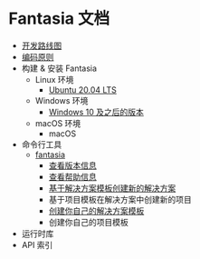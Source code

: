 ﻿# Fantasia 文档

- [开发路线图](Roadmap.md)
- [编码原则](Tutorial/T00001.md)
- 构建 & 安装 Fantasia
  - Linux 环境
    - [Ubuntu 20.04 LTS](Tutorial/T00002.md)
  - Windows 环境
    - [Windows 10 及之后的版本](Tutorial/T00008.md)
  - macOS 环境
    - macOS 
- 命令行工具 
  - [fantasia](Tutorial/T00005.md)
    - [查看版本信息](Tutorial/T00003.md)
    - [查看帮助信息](Tutorial/T00004.md)
    - [基于解决方案模板创建新的解决方案](Tutorial/T00006.md)
    - 基于项目模板在解决方案中创建新的项目
    - [创建你自己的解决方案模板](Tutorial/T00007.md)
    - 创建你自己的项目模板
- 运行时库
- API 索引
